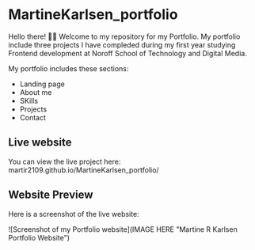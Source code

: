 # MartineKarlsen_portfolio

Hello there! 👋🏼
Welcome to my repository for my Portfolio.
My portfolio include three projects I have compleded during my first year studying Frontend development at Noroff School of Technology and Digital Media.

My portfolio includes these sections:

- Landing page
- About me
- SKills
- Projects
- Contact

## Live website

You can view the live project here: martir2109.github.io/MartineKarlsen_portfolio/

## Website Preview

Here is a screenshot of the live website:

![Screenshot of my Portfolio website](IMAGE HERE "Martine R Karlsen Portfolio Website")
